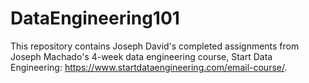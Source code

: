 # DataEngineering101

This repository contains Joseph David's completed assignments from Joseph Machado's 4-week data engineering course, Start Data Engineering: https://www.startdataengineering.com/email-course/.
